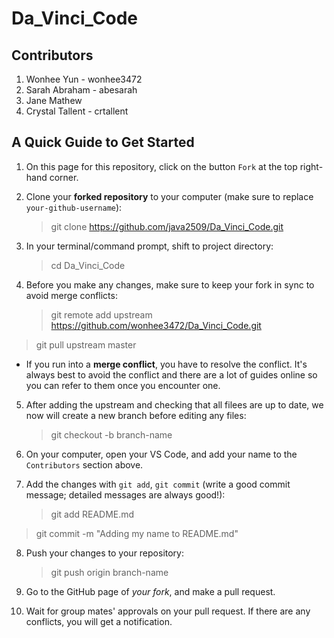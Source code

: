 # Da_Vinci_Code

## Contributors

1. Wonhee Yun - wonhee3472
2. Sarah Abraham - abesarah
3. Jane Mathew
4. Crystal Tallent - crtallent

## A Quick Guide to Get Started

1. On this page for this repository, click on the button `Fork` at the top right-hand corner.

2. Clone your **forked repository** to your computer (make sure to replace `your-github-username`):

   > git clone https://github.com/java2509/Da_Vinci_Code.git

3. In your terminal/command prompt, shift to project directory:

   > cd Da_Vinci_Code

4. Before you make any changes, make sure to keep your fork in sync to avoid merge conflicts:
   > git remote add upstream https://github.com/wonhee3472/Da_Vinci_Code.git

> git pull upstream master

- If you run into a **merge conflict**, you have to resolve the conflict. It's always best to avoid the conflict and there are a lot of guides online so you can refer to them once you encounter one.

5. After adding the upstream and checking that all filees are up to date, we now will create a new branch before editing any files:

   > git checkout -b branch-name

6. On your computer, open your VS Code, and add your name to the `Contributors` section above.

7. Add the changes with `git add`, `git commit` (write a good commit message; detailed messages are always good!):
   > git add README.md

> git commit -m "Adding my name to README.md"

8. Push your changes to your repository:

   > git push origin branch-name

9. Go to the GitHub page of _your fork_, and make a pull request.

10. Wait for group mates' approvals on your pull request. If there are any conflicts, you will get a notification.
